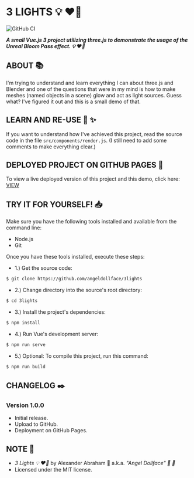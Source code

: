 # 3 LIGHTS :bulb: :heart_on_fire:

![GitHub CI](https://github.com/angeldollface/3lights/actions/workflows/vue.yml/badge.svg)

***A small Vue.js 3 project utilizing three.js to demonstrate the usage of the Unreal Bloom Pass effect. :bulb: :heart_on_fire:***

## ABOUT :books:

I'm trying to understand and learn everything I can about three.js and Blender and one of the questions that were in my mind is how to make meshes (named objects in a scene) glow and act as light sources. Guess what? I've figured it out and this is a small demo of that.

## LEARN AND RE-USE :thinking: :sparkles:

If you want to understand how I've achieved this project, read the source code in the file `src/components/render.js`. (I still need to add some comments to make everything clear.)

## DEPLOYED PROJECT ON GITHUB PAGES :rocket:

To view a live deployed version of this project and this demo, click here: [VIEW](https://angeldollface.art/3lights)

## TRY IT FOR YOURSELF! :inbox_tray:

Make sure you have the following tools installed and available from the command line:

- Node.js
- Git

Once you have these tools installed, execute these steps:

- 1.) Get the source code:

```bash
$ git clone https://github.com/angeldollface/3lights
```

- 2.) Change directory into the source's root directory:

```bash
$ cd 3lights
```

- 3.) Install the project's dependencies:

```bash
$ npm install
```

- 4.) Run Vue's development server:

```bash
$ npm run serve
```

- 5.) Optional: To compile this project, run this command:

```bash
$ npm run build
```


## CHANGELOG :black_nib:

### Version 1.0.0

- Initial release.
- Upload to GitHub.
- Deployment on GitHub Pages.

## NOTE :scroll:

- *3 Lights :bulb: :heart_on_fire:* by Alexander Abraham :black_heart: a.k.a. *"Angel Dollface" :dolls: :ribbon:*
- Licensed under the MIT license.
